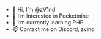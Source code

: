 - 👋 Hi, I’m @zV1nd
- 👀 I’m interested in Pocketmine
- 🌱 I’m currently learning PHP
- 📫 Contact me on Discord, zvind

<!---
zV1nd/zV1nd is a ✨ special ✨ repository because its `README.md` (this file) appears on your GitHub profile.
You can click the Preview link to take a look at your changes.
--->
